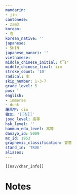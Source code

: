 ```yaml
---
mandarin:
- jìn
cantonese:
- zam3
korean:
- 침
korean_native: ''
japanese:
- SHIN
japanese_nanori: ''
vietnamese:
middle_chinese_initial: t͡sʰ
middle_chinese_final: iɪm
stroke_count: '10'
radical: 水
skip_number: 1-3-7
grade_level: 5
pos: ''
english:
- immerse
- dunk
羅馬字: cim
韓文: '[[침]]'
joyo_level: 高等
hsk_level: ''
hanmun_edu_level: 高等
danayo_id: 5009
mc_id: 1953
graphemic_classification: 會意
stand_in: 'TRUE'
aliases:
---
```

```meta-bind-embed
[[nav/char_info]]
```

# Notes
